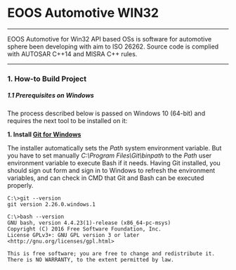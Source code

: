 # EOOS Automotive WIN32
---

EOOS Automotive for Win32 API based OSs is software for automotive sphere been developing 
with aim to ISO 26262. Source code is complied with AUTOSAR C++14 and MISRA C++ rules.

---

### 1. How-to Build Project

##### 1.1 Prerequisites on Windows

The process described below is passed on Windows 10 (64-bit) and requires the next tool to be installed on it:

**1. Install [Git for Windows](https://git-scm.com/downloads)**

The installer automatically sets the *Path* system environment variable.
But you have to set manually *C:\Program Files\Git\binpath* to the *Path* user environment variable to execute Bash if it needs. 
Having Git installed, you should sign out form and sign in to Windows to refresh the environment variables, and can check 
in CMD that Git and Bash can be executed properly.

```
C:\>git --version
git version 2.26.0.windows.1
 
C:\>bash --version
GNU bash, version 4.4.23(1)-release (x86_64-pc-msys)
Copyright (C) 2016 Free Software Foundation, Inc.
License GPLv3+: GNU GPL version 3 or later <http://gnu.org/licenses/gpl.html>
 
This is free software; you are free to change and redistribute it.
There is NO WARRANTY, to the extent permitted by law.
```
